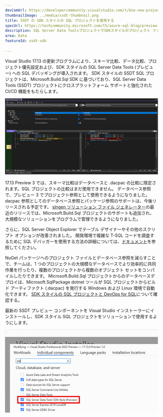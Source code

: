 ```yaml
---
devComUrl: https://developercommunity.visualstudio.com/t/Use-new-project-file-format-for-sqlproj/480461
thumbnailImage: ../media/ssdt-thumbnail.png
title: SSDT の SDK スタイルの SQL プロジェクトを使用する
specUrl: https://techcommunity.microsoft.com/t5/azure-sql-blog/preview-release-of-sdk-style-sql-projects-in-visual-studio-2022/ba-p/4240616
description: SQL Server Data ToolsプロジェクトでSDKスタイルのプロジェクト ファイル形式を使用できるようになりました。SQLデバッグとスキーマ比較の機能は強化されています。
area: Data
featureId: ssdt-sdk

---
```



Visual Studio 17.13 の更新プログラムにより、スキーマ比較、データ比較、プロジェクト優先設定および、SDK スタイルの SQL Server Data Tools (プレビュー) への SQL デバッギングが導入されます。 SDK スタイルの SSDT SQL プロジェクトは、Microsoft.Build.Sql SDK に基づいており、SQL Server Data Tools (SSDT) プロジェクトにクロスプラットフォーム サポートと強化された CI/CD 機能をもたらします。

![SDK スタイルの SQL Server Data Tools でのスキーマ比較](../media/ssdt_preview_schemacompare.png)

17.13 Preview 3 では、スキーマ比較はデータベースと .dacpac の比較に限定されます。SQL プロジェクトの比較はまだ使用できません。 データベース参照で、プレビュー 3 でプロジェクト参照として使用できるようになりました。dacpac 参照としてのデータベース参照とパッケージ参照のサポートは、今後リリースされる予定です。 [slngen ソリューション ファイル ジェネレーター](https://github.com/microsoft/slngen)の最近のリリースでは、Microsoft.Build.Sql プロジェクトのサポートも追加され、大規模なソリューションをプログラムで管理できるようになりました。

さらに、SQL Server Object Explorer でテーブル デザイナーやその他のスクリプト オプションが改善されました。 開発環境で複雑な T-SQL コードを調査するために SQL デバッガーを使用する方法の詳細については、[ドキュメント](https://learn.microsoft.com/sql/ssdt/debugger/transact-sql-debugger)を参照してください。

NuGet パッケージへのプロジェクト ファイルとデータベース参照を減らすことで、チームは、1 つのプロジェクトの大規模なデータベースでより効率的に共同作業を行ったり、複数のプロジェクトから複数のオブジェクト セットをコンパイルしたりできます。 Microsoft.Build.Sql プロジェクトからのデータベースデプロイは、Microsoft.SqlPackage dotnet ツールが SQL プロジェクトからビルド アーティファクト (.dacpac) を発行する Windows および Linux 環境で自動化できます。 [SDK スタイルの SQL プロジェクトと DevOps for SQL](https://aka.ms/sqlprojects)について確認する。

最新の SSDT プレビュー コンポーネントを Visual Studio インストーラーにインストールし、SDK スタイル SQL プロジェクトをソリューションで使用するようにします。

![インストーラーでプレビュー SSDT 機能を有効にする](../media/ssdt_preview_installer.png)
